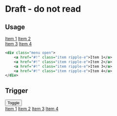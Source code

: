 # Draft - do not read
## Usage
<div class="p-4 m-1 background-light-grey">
	<div class="menu open" style="position: relative;transform: scale(1);width: 110px;opacity: 1;pointer-events: all;">
		<a href="#!" class="item ripple-e">Item 1</a>
		<a href="#!" class="item ripple-e">Item 2</a>
		<a href="#!" class="item ripple-e">Item 3</a>
		<a href="#!" class="item ripple-e">Item 4</a>
	</div>
</div> 

```xml
<div class="menu open">
	<a href="#!" class="item ripple-e">Item 1</a>
	<a href="#!" class="item ripple-e">Item 2</a>
	<a href="#!" class="item ripple-e">Item 3</a>
	<a href="#!" class="item ripple-e">Item 4</a>
</div>
```

## Trigger
<div class="p-4 m-1 background-light-grey">
	<button class="text" data-trigger="menu" data-menu="#demomenu" data-action="open">Toggle</button>
	<div class="menu" id="demomenu">
		<a href="#!" class="item ripple-e">Item 1</a>
		<a href="#!" class="item ripple-e">Item 2</a>
		<a href="#!" class="item ripple-e">Item 3</a>
		<a href="#!" class="item ripple-e">Item 4</a>
	</div>
</div> 